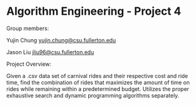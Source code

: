 # Algorithm Engineering - Project 4

Group members:

Yujin Chung yujin.chung@csu.fullerton.edu

Jason Liu jliu96@csu.fullerton.edu

Project Overview:

Given a .csv data set of carnival rides and their respective cost and ride time, 
find the combination of rides that maximizes the amount of time on rides
while remaining within a predetermined budget.
Utilizes the proper exhaustive search and dynamic programming algorithms separately.
